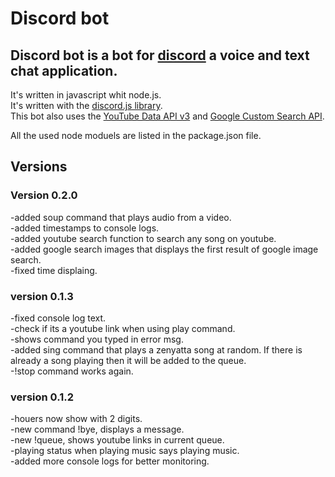 # Discord bot

## Discord bot is a bot for [discord](https://discordapp.com/) a voice and text chat application.

It's written in javascript whit node.js.  
It's written with the [discord.js library](https://discord.js.org/).  
This bot also uses the [YouTube Data API v3](https://developers.google.com/youtube/v3/) and [Google Custom Search API](https://developers.google.com/custom-search/json-api/v1/overview).

All the used node moduels are listed in the package.json file.

## Versions

### Version 0.2.0

-added soup command that plays audio from a video.  
-added timestamps to console logs.  
-added youtube search function to search any song on youtube.  
-added google search images that displays the first result of google image search.  
-fixed time displaing.  

### version 0.1.3

-fixed console log text.  
-check if its a youtube link when using play command.  
-shows command you typed in error msg.  
-added sing command that plays a zenyatta song at random. If there is already a song playing then it will be added to the queue.  
-!stop command works again.  

### version 0.1.2

-houers now show with 2 digits.  
-new command !bye, displays a message.  
-new !queue, shows youtube links in current queue.  
-playing status when playing music says playing music.  
-added more console logs for better monitoring.  
